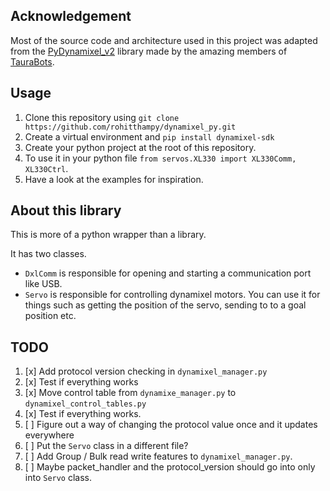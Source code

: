 ## Acknowledgement

Most of the source code and architecture used in this project was adapted from the [PyDynamixel_v2](https://github.com/TauraBots/PyDynamixel_v2/tree/more_robust) library made by the amazing members of [TauraBots](https://github.com/TauraBots).

## Usage

1) Clone this repository using `git clone https://github.com/rohitthampy/dynamixel_py.git`
2) Create a virtual environment and `pip install dynamixel-sdk`
3) Create your python project at the root of this repository.
4) To use it in your python file `from servos.XL330 import XL330Comm, XL330Ctrl`.
5) Have a look at the examples for inspiration.

## About this library

This is more of a python wrapper than a library.

It has two classes. 
- `DxlComm` is responsible for opening and starting a communication port like USB.
- `Servo` is responsible for controlling dynamixel motors. You can use it for things such as getting the position of the servo, sending to to a goal position etc.

## TODO

1) [x] Add protocol version checking in `dynamixel_manager.py`
2) [x] Test if everything works
3) [x] Move control table from `dynamixe_manager.py` to `dynamixel_control_tables.py`
4) [x] Test if everything works.
5) [ ] Figure out a way of changing the protocol value once and it updates everywhere
6) [ ] Put the `Servo` class in a different file?
7) [ ] Add Group / Bulk read write features to `dynamixel_manager.py`.
8) [ ] Maybe packet_handler and the protocol_version should go into only into `Servo` class.



